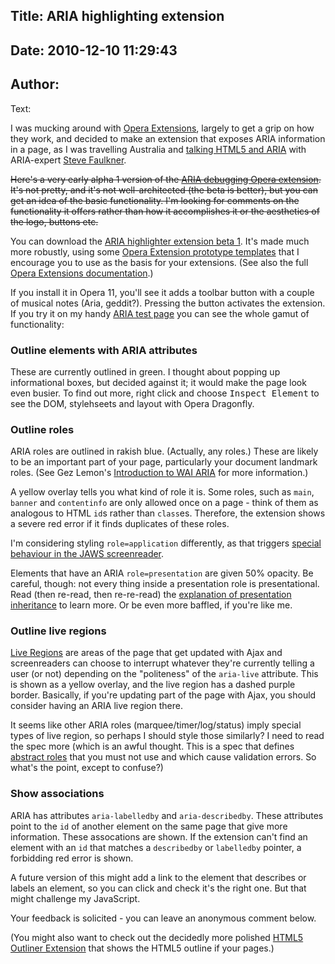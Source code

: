 Title: ARIA highlighting extension
----
Date: 2010-12-10 11:29:43
----
Author: 
----
Text:

<p>I was mucking around with  <a href="http://dev.opera.com/articles/extensions/">Opera Extensions</a>, largely to get a grip on how they work, and decided to make an extension that exposes ARIA information in a page, as I was travelling Australia and <a href="http://wipa.org.au/html5/">talking HTML5 and ARIA</a> with ARIA-expert <a href="http://www.paciellogroup.com/blog/">Steve Faulkner</a>.</p>

<p><del>Here&#39;s a very early alpha 1 version of the <a href="http://people.opera.com/brucel/dev/oex/aria-alpha1.oex">ARIA debugging Opera extension</a>. It&#39;s not pretty, and it&#39;s not well-architected (the beta is better), but you can get an idea of the basic functionality. I&#39;m looking for comments on the functionality it offers rather than how it accomplishes it or the aesthetics of the logo, buttons etc.</del></p>

<p>You can download the <a href="http://people.opera.com/brucel/dev/oex/aria-outliner-b1.oex">ARIA highlighter extension beta 1</a>. It&#39;s made much more robustly, using some <a href="http://dev.opera.com/articles/view/opera-extensions-prototypes-modifying-css/">Opera Extension prototype templates</a> that I encourage you to use as the basis for your extensions. (See also the full <a href="http://dev.opera.com/articles/view/opera-extensions-quick-documentation-overview/">Opera Extensions documentation</a>.)

<p>If you install it in Opera 11, you&#39;ll see it adds a toolbar button with a couple of musical notes (Aria, geddit?). Pressing the button activates the extension. If you try it on my handy <a href="http://people.opera.com/brucel/articles/aria-testpage.html">ARIA test page</a> you can see the whole gamut of functionality:
</p>
<h3>Outline elements with ARIA attributes</h3>

<p>These are currently outlined in green. I thought about popping up informational boxes, but decided against it; it would make the page look even busier. To find out more, right click and choose <kbd>Inspect Element</kbd> to see the DOM, stylehseets and layout with Opera Dragonfly.
</p>
<h3>Outline roles</h3>
<p>ARIA roles are outlined in rakish blue. (Actually, any roles.) These are likely to be an important part of your page, particularly your document landmark roles. (See Gez Lemon&#39;s <a href="http://dev.opera.com/articles/view/introduction-to-wai-aria/">Introduction to WAI ARIA</a> for more information.)</p>

<p>A yellow overlay tells you what kind of role it is. Some roles, such as <code>main</code>, <code>banner</code> and  <code>contentinfo</code> are only allowed once on a page - think of them as analogous to HTML <code>id</code>s rather than <code>class</code>es. Therefore, the extension shows a severe red error if it finds duplicates of these roles.
</p>
<p>I&#39;m considering styling <code>role=application</code> differently, as that triggers <a href="http://www.paciellogroup.com/blog/?p=692">special behaviour in the JAWS screenreader</a>.</p>
<p>Elements that have an ARIA <code>role=presentation</code> are given 50% opacity. Be careful, though: not every thing inside a presentation role is presentational. Read (then re-read, then re-re-read) the <a href="http://www.w3.org/TR/wai-aria/roles#presentation">explanation of presentation inheritance</a> to learn more. Or be even more baffled, if you&#39;re like me.</p>
<h3>Outline live regions</h3>
<p><a href="http://www.w3.org/WAI/PF/aria/states_and_properties#aria-live">Live Regions</a> are areas of the page that get updated with Ajax and screenreaders can choose to interrupt whatever they&#39;re currently telling a user (or not) depending on the &quot;politeness&quot; of the <code>aria-live</code> attribute. This is shown as a yellow overlay, and the live region has a dashed purple border.  Basically, if you&#39;re updating part of the page with Ajax, you should consider having an ARIA live region there.
</p>
<p>It seems like other ARIA roles (marquee/timer/log/status) imply special types of live region, so perhaps I should style those similarly? I need to read the spec more (which is an awful thought. This is a spec that defines <a href="http://www.w3.org/TR/2009/WD-wai-aria-20091215/roles">abstract roles</a> that you must not use and which cause validation errors. So what&#39;s the point, except to confuse?)

<h3>Show associations</h3>
<p>ARIA has attributes <code>aria-labelledby</code> and <code>aria-describedby</code>. These attributes point to the <code>id</code> of another element  on the same page that give more information. These assocations are shown. If the  extension can&#39;t find an element with an <code>id</code> that matches a <code>describedby</code> or <code>labelledby</code> pointer, a forbidding red error is shown.</p>

<p>A future version of this might add a link to the element that describes or labels an element, so you can click and check it&#39;s the right one. But that might challenge my JavaScript.</p>
<p>Your feedback is solicited - you can leave an anonymous comment below.<p>

<p>(You might also want to check out the decidedly more polished <a href="https://addons.opera.com/addons/extensions/details/html5-outliner/1.0/?display=en">HTML5 Outliner Extension</a> that shows the HTML5 outline if your pages.)</p></p></p></p></p>
